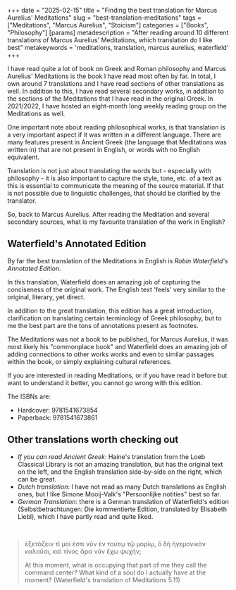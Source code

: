 +++
date = "2025-02-15"
title = "Finding the best translation for Marcus Aurelius' Meditations"
slug = "best-translation-meditations"
tags = ["Meditations", "Marcus Aurelius", "Stoicism"]
categories = ["Books", "Philosophy"]
[params]
  metadescription = "After reading around 10 different translations of Marcus Aurelius' Meditations, which translation do I like best"
  metakeywords = 'meditations, translation, marcus aurelius, waterfield'
+++

I have read quite a lot of book on Greek and Roman philosophy and Marcus Aurelius' Meditations is the book I have read most often by far. In total, I own around 7 translations and I have read sections of other translations as well. In addition to this, I have read several secondary works, in addition to the sections of the Meditations that I have read in the original Greek. In 2021/2022, I have hosted an eight-month long weekly reading group on the Meditations as well.

One important note about reading philosophical works, is that translation is a very important aspect if it was written in a different language. There are many features present in Ancient Greek (the language that Meditations was written in) that are not present in English, or words with no English equivalent.

Translation is not just about translating the words but - especially with philosophy - it is also important to capture the style, tone, etc. of a text as this is essential to communicate the meaning of the source material. If that is not possible due to linguistic challenges, that should be clarified by the translator.

So, back to Marcus Aurelius. After reading the Meditation and several secondary sources, what is my favourite translation of the work in English?

## Waterfield's Annotated Edition

By far the best translation of the Meditations in English is _Robin Waterfield's Annotated Edition_.

In this translation, Waterfield does an amazing job of capturing the conciseness of the original work. The English text 'feels' very similar to the original, literary, yet direct.

In addition to the great translation, this edition has a great introduction, clarification on translating certain terminology of Greek philosophy, but to me the best part are the tons of annotations present as footnotes.

The Meditations was not a book to be published, for Marcus Aurelius, it was most likely his "commonplace book" and Waterfield does an amazing job of adding connections to other works works and even to similar passages within the book, or simply explaining cultural references.

If you are interested in reading Meditations, or if you have read it before but want to understand it better, you cannot go wrong with this edition.

The ISBNs are:

- Hardcover: 9781541673854
- Paperback: 9781541673861

## Other translations worth checking out

- _If you can read Ancient Greek_: Haine's translation from the Loeb Classical Library is not an amazing translation, but has the original text on the left, and the English translation side-by-side on the right, which can be great.
- _Dutch translation_: I have not read as many Dutch translations as English ones, but I like Simone Mooij-Valk's "Persoonlijke notities" best so far.
- _German Translation_: there is a German translation of Waterfield's edition (Selbstbetrachtungen: Die kommentierte Edition, translated by Elisabeth Liebl), which I have partly read and quite liked.

<br>

> ἐξετάζειν τί μοί ἐστι νῦν ἐν τούτῳ τῷ μορίῳ, ὃ δὴ ἡγεμονικὸν καλοῦσι, καὶ τίνος ἄρα νῦν ἔχω ψυχήν;
>
> At this moment, what is occupying that part of me they call the command center? What kind of a soul do I actually have at the moment? (Waterfield's translation of Meditations 5.11)
